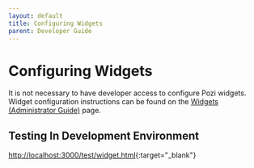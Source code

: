 ```yaml
---
layout: default
title: Configuring Widgets
parent: Developer Guide
---
```


# Configuring Widgets

It is not necessary to have developer access to configure Pozi widgets. Widget configuration instructions can be found on the [Widgets (Administrator Guide)](../../administrator-guide/widgets/) page.
## Testing In Development Environment

[http://localhost:3000/test/widget.html](http://localhost:3000/test/widget.html){:target="_blank"}
